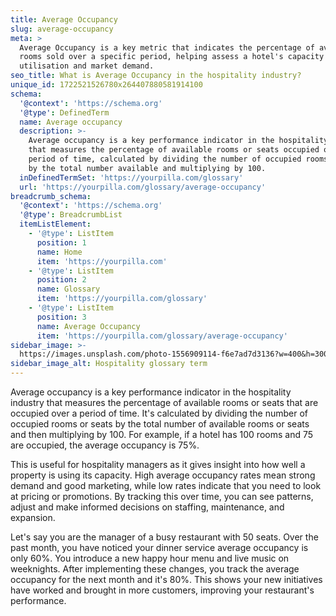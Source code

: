 ```yaml
---
title: Average Occupancy
slug: average-occupancy
meta: >
  Average Occupancy is a key metric that indicates the percentage of available
  rooms sold over a specific period, helping assess a hotel's capacity
  utilisation and market demand.
seo_title: What is Average Occupancy in the hospitality industry?
unique_id: 1722521526780x264407880581914100
schema:
  '@context': 'https://schema.org'
  '@type': DefinedTerm
  name: Average occupancy
  description: >-
    Average occupancy is a key performance indicator in the hospitality industry
    that measures the percentage of available rooms or seats occupied over a
    period of time, calculated by dividing the number of occupied rooms or seats
    by the total number available and multiplying by 100.
  inDefinedTermSet: 'https://yourpilla.com/glossary'
  url: 'https://yourpilla.com/glossary/average-occupancy'
breadcrumb_schema:
  '@context': 'https://schema.org'
  '@type': BreadcrumbList
  itemListElement:
    - '@type': ListItem
      position: 1
      name: Home
      item: 'https://yourpilla.com'
    - '@type': ListItem
      position: 2
      name: Glossary
      item: 'https://yourpilla.com/glossary'
    - '@type': ListItem
      position: 3
      name: Average Occupancy
      item: 'https://yourpilla.com/glossary/average-occupancy'
sidebar_image: >-
  https://images.unsplash.com/photo-1556909114-f6e7ad7d3136?w=400&h=300&fit=crop&auto=format
sidebar_image_alt: Hospitality glossary term
---
```

Average occupancy is a key performance indicator in the hospitality industry that measures the percentage of available rooms or seats that are occupied over a period of time. It's calculated by dividing the number of occupied rooms or seats by the total number of available rooms or seats and then multiplying by 100. For example, if a hotel has 100 rooms and 75 are occupied, the average occupancy is 75%.

This is useful for hospitality managers as it gives insight into how well a property is using its capacity. High average occupancy rates mean strong demand and good marketing, while low rates indicate that you need to look at pricing or promotions. By tracking this over time, you can see patterns, adjust and make informed decisions on staffing, maintenance, and expansion.

Let's say you are the manager of a busy restaurant with 50 seats. Over the past month, you have noticed your dinner service average occupancy is only 60%. You introduce a new happy hour menu and live music on weeknights. After implementing these changes, you track the average occupancy for the next month and it's 80%. This shows your new initiatives have worked and brought in more customers, improving your restaurant's performance.
